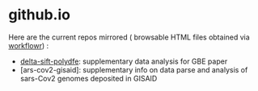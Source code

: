 # github.io

Here are the current repos mirrored ( browsable HTML files obtained via [workflowr]) :
* [delta-sift-polydfe]: supplementary data analysis for GBE paper 
* [ars-cov2-gisaid]: supplementary info on data parse and analysis of sars-Cov2 genomes deposited in GISAID 

[delta-sift-polydfe]: https://tbata.github.io/delta-sift-polydfe 
[sars-cov2-gisaid]: https://tbata.github.io/sars-cov2-gisaid 

[workflowr]: https://github.com/jdblischak/workflowr
